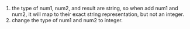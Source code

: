 1. the type of num1, num2, and result are string, so when add num1 and num2, it will map to their exact string representation, but not an integer.
2. change the type of num1 and num2 to integer. 